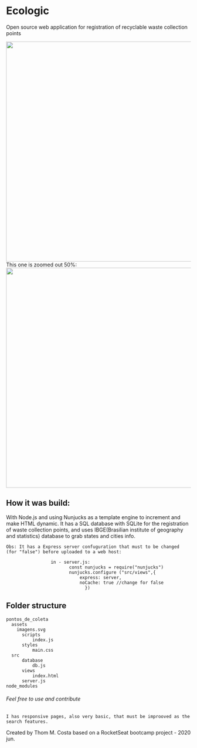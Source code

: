 # Ecologic
Open source web application for registration of recyclable waste collection points

<img src="https://i.postimg.cc/L8jLJKQt/ecoleta-tela1.jpg" height="600" widith="800">
  This one is zoomed out 50%:
<img src="https://i.postimg.cc/MZhYHDK8/cadastro-tela2.jpg" height="600" widith="800">


## How it was build:
With Node.js and using Nunjucks as a template engine to increment and make HTML dynamic. It has a SQL database with SQLite for the registration of waste collection points, and uses IBGE(Brasilian institute of geography and statistics) database to grab states and cities info.

    Obs: It has a Express server confuguration that must to be changed (for "false") before uploaded to a web host:
                     
                     in - server.js:
                            const nunjucks = require("nunjucks")
                            nunjucks.configure ("src/views",{ 
                                express: server,
                                noCache: true //change for false
                                  })
      
## Folder structure
    pontos_de_coleta  
      assets 
        imagens.svg
          scripts
              index.js
          styles
              main.css
      src
          database
              db.js
          views
              index.html
          server.js
    node_modules    
    
 ###### Feel free to use and contribute
    I has responsive pages, also very basic, that must be improoved as the search features.
 Created by Thom M. Costa based on a RocketSeat bootcamp project - 2020 jun.
